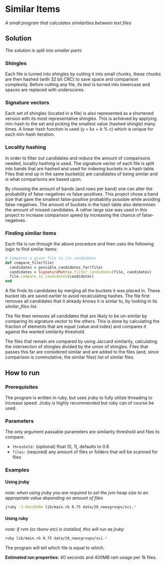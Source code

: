 # Similar Items
*A small program that calculates similarities between text files*

## Solution
*The solution is split into smaller parts*

### Shingles
Each file is turned into *shingles* by cutting it into small chunks, 
these chunks are then hashed (with 32 bit CRC) to save space and comparison complexity. 
Before cutting any file, its text is turned into lowercase and spaces are replaced with underscores.

### Signature vectors
Each set of shingles (located in a file) is also represented as a shortened version with its most representative shingles.
This is achieved by applying min-hash to the set and picking the smallest value (hashed shingle) many times.
A linear hash function is used (y = kx + b % c) which is unique for each min-hash iteration.

### Locality hashing
In order to filter out candidates and reduce the amount of comparisons needed, locality hashing is used. 
The signature vector of each file is split into bands that are hashed and used for indexing buckets in a hash table.
Files that end up in the same bucket(s) are candidates of being similar and is what comparisons are based upon.

By choosing the amount of bands (and rows per band) one can alter the probability of false-negatives vs false-positives.
This project chose a band size that gave the smallest false-positive probability possible while avoiding false-negatives.
The amount of buckets in the hash table also determines the amount of missed candidates. 
A rather large size was used in this project to increase comparison speed by increasing the chance of false-negatives.

### Finding similar items
Each file is run through the above procedure and then uses the following logic to find similar items:

```ruby
# Compares a given file to its candidates
def compare_file(file)
  candidates = possible_candidates_for(file)
  candidates = SignatureMatrix.filter_candidates(file, candidates)
  file.compare_to_candidates(candidates)
end
```

A file finds its candidates by merging all the buckets it was placed in. 
These bucket ids are saved earlier to avoid recalculating hashes.
The file first removes all candidates that it already knows it is simlar to, by looking in its *similar_files* list.

The file then removes all candidates that are *likely* to be un-similar by comparing its signature vector to the others.
This is done by calculating the fraction of elements that are equal (value and index) and compares it against
the wanted similarity threshold.

The files that remain are compared by using Jaccard similarity, calculating the intersection of shingles divided by the union of shingles.
Files that passes this far are considered similar and are added to the files (and, since comparison is commutative, the similar files) list of similar files.

## How to run

### Prerequisites
The program is written in ruby, but uses jruby to fully utilize threading to increase speed.
Jruby is highly recommended but ruby can of course be used.

### Parameters
The only argument passable parameters are similarity threshold and files to compare:

 - `threshold:` (optional) float (0, 1], defaults to 0.8
 - `files:` (required) any amount of files or folders that will be scanned for files
 
### Examples

#### Using jruby
*note: when using jruby you are required to set the jvm heap size to an appropriate value depending on amount of files*

```bash
jruby -J-Xmx2048m lib/main.rb 0.75 data/20_newsgroups/sci.*
```

#### Using ruby
*note: if rvm (or rbenv etc) is installed, this will run as jruby*
```bash
ruby lib/main.rb 0.75 data/20_newsgroups/sci.*
```


The program will tell which file is equal to which.

**Estimated run properties:** 40 seconds and 400MB ram usage per 1k files.
